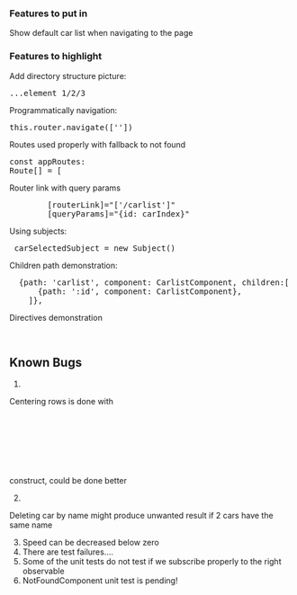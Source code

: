 ### Features to put in

Show default car list when navigating to the page

### Features to highlight

Add directory structure picture: <pre>...element 1/2/3</pre>
Programmatically navigation: <pre>this.router.navigate([''])</pre>
Routes used properly with fallback to not found <pre>const appRoutes: Route[] = [</pre>

Router link with query params
<pre>
        [routerLink]="['/carlist']"
        [queryParams]="{id: carIndex}"
</pre>

Using subjects:
<pre>
 carSelectedSubject = new Subject<Car>()
</pre>

Children path demonstration:
<pre>
  {path: 'carlist', component: CarlistComponent, children:[
      {path: ':id', component: CarlistComponent},
    ]},
</pre>

Directives demonstration
<pre>
<div *ngIf="selectedCar">
</pre>


## Known Bugs
1.
Centering rows is done with
<pre>
  <div class="col-xs-4"></div>
  <div class="col-xs-4"></div>
  <div class="col-xs-4"></div>
</pre>

construct, could be done better

2.
Deleting car by name might produce unwanted result if 2 cars have the same name

3. Speed can be decreased below zero
4. There are test failures....
5. Some of the unit tests do not test if we subscribe properly to the right observable
6. NotFoundComponent unit test is pending!
